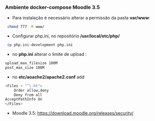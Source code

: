 ### Ambiente docker-compose Moodle 3.5

* Para instalação é necessário alterar a permissão da pasta **var/www**:
 ```sh
  chmod 777 -R www/
  ```

* Configurar php.ini, no repositório **/usr/local/etc/php/**
 ```sh
  cp php.ini-development php.ini
  ```
* no **php.ini** alterar o limite de upload :
```sh
upload_max_filesize 100M
post_max_size 100M
  ```
* no **etc/aoache2/apache2.conf** add 
```sh
<Files ~ "^\.ht">
    Order allow,deny
    Deny from all
AcceptPathInfo On
</Files>
  ```


  
* Moodle 3.5: https://download.moodle.org/releases/security/
